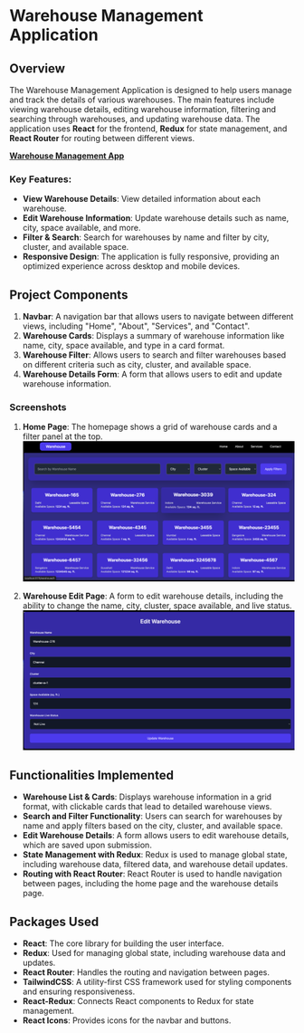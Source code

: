 # Warehouse Management Application

## Overview

The Warehouse Management Application is designed to help users manage and track the details of various warehouses. The main features include viewing warehouse details, editing warehouse information, filtering and searching through warehouses, and updating warehouse data. The application uses **React** for the frontend, **Redux** for state management, and **React Router** for routing between different views.


[**Warehouse Management App**]()

### Key Features:
- **View Warehouse Details**: View detailed information about each warehouse.
- **Edit Warehouse Information**: Update warehouse details such as name, city, space available, and more.
- **Filter & Search**: Search for warehouses by name and filter by city, cluster, and available space.
- **Responsive Design**: The application is fully responsive, providing an optimized experience across desktop and mobile devices.

## Project Components

1. **Navbar**: A navigation bar that allows users to navigate between different views, including "Home", "About", "Services", and "Contact".
2. **Warehouse Cards**: Displays a summary of warehouse information like name, city, space available, and type in a card format.
3. **Warehouse Filter**: Allows users to search and filter warehouses based on different criteria such as city, cluster, and available space.
4. **Warehouse Details Form**: A form that allows users to edit and update warehouse information.

### Screenshots

1. **Home Page**: The homepage shows a grid of warehouse cards and a filter panel at the top.
   ![Home Page](./src/assets/HomePage.png)

2. **Warehouse Edit Page**: A form to edit warehouse details, including the ability to change the name, city, cluster, space available, and live status.
   ![Warehouse Edit Page](./src/assets/editPage.png)


## Functionalities Implemented

- **Warehouse List & Cards**: Displays warehouse information in a grid format, with clickable cards that lead to detailed warehouse views.
- **Search and Filter Functionality**: Users can search for warehouses by name and apply filters based on the city, cluster, and available space.
- **Edit Warehouse Details**: A form allows users to edit warehouse details, which are saved upon submission.
- **State Management with Redux**: Redux is used to manage global state, including warehouse data, filtered data, and warehouse detail updates.
- **Routing with React Router**: React Router is used to handle navigation between pages, including the home page and the warehouse details page.

## Packages Used

- **React**: The core library for building the user interface.
- **Redux**: Used for managing global state, including warehouse data and updates.
- **React Router**: Handles the routing and navigation between pages.
- **TailwindCSS**: A utility-first CSS framework used for styling components and ensuring responsiveness.
- **React-Redux**: Connects React components to Redux for state management.
- **React Icons**: Provides icons for the navbar and buttons.

